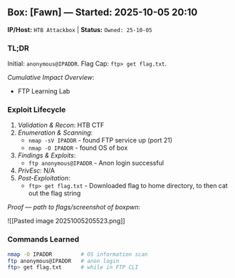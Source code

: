 ## Box: [Fawn] — Started: 2025-10-05 20:10

**IP/Host:** `HTB Attackbox`  |  **Status:** `Owned: 25-10-05`

### TL;DR

Initial: `anonymous@IPADDR`. Flag Cap: `ftp> get flag.txt`.

*Cumulative Impact Overview*:
- FTP Learning Lab

### Exploit Lifecycle

1. *Validation & Recon*: HTB CTF
2. *Enumeration & Scanning*: 
    - `nmap -sV IPADDR` - found FTP service up (port 21)
    - `nmap -O IPADDR` - found OS of box
3. *Findings & Exploits*: 
    - `ftp anonymous@IPADDR` - Anon login successful
4. *PrivEsc*: N/A
5. *Post-Exploitation*: 
    - `ftp> get flag.txt` - Downloaded flag to home directory, to then cat out the flag string

*Proof — path to flags/screenshot of boxpwn*:

![[Pasted image 20251005205523.png]]

### Commands Learned
```bash
nmap -O IPADDR         # OS information scan
ftp anonymous@IPADDR   # anon login
ftp> get flag.txt      # while in FTP CLI
```

